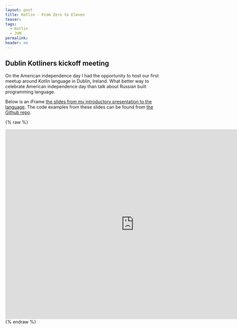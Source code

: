 ```yaml
---
layout: post
title: Kotlin - From Zero to Eleven
teaser:
tags:
  - Kotlin
  - JVM
permalink:
header: no
---
```


## Dublin Kotliners kickoff meeting

On the American independence day I had the opportunity to host our first meetup around Kotlin language in Dublin, Ireland. What better way to celebrate American independence day than talk about Russian built programming language. 

Below is an iFrame [the slides from my introductory presentation to the language](http://jussi.hallila.com/kotlin_for_java_devs/). The code examples from these slides can be found from [the Github repo](https://github.com/Xantier/kotlin_for_java_devs).

{% raw %}
<iframe frameborder="no" border="0" marginwidth="0" marginheight="0" width="812"  height="600" src="http://jussi.hallila.com/kotlin_for_java_devs/"></iframe>
{% endraw %}